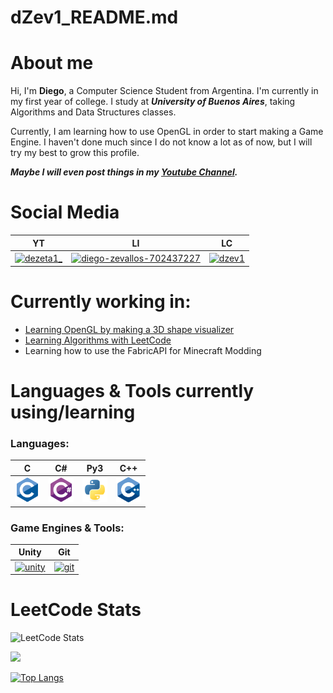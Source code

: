 # dZev1_README.md

# About me
Hi, I'm **Diego**,  a Computer Science Student from Argentina. I'm currently in my first year of college. I study at ***University of Buenos Aires***, taking Algorithms and Data Structures classes.

Currently, I am learning how to use OpenGL in order to start making a Game Engine. I haven't done much since I do not know a lot as of now, but I will try my best to grow this profile. 

***Maybe I will even post things in my [Youtube Channel](https://www.youtube.com/@dezeta1_).***

# Social Media
| YT | LI | LC |
|----------|----------|----------|
| <a href="https://www.youtube.com/@dezeta1_" target="blank"><img align="center" src="https://raw.githubusercontent.com/rahuldkjain/github-profile-readme-generator/master/src/images/icons/Social/youtube.svg" alt="dezeta1_" height="30" width="40" /></a> | <a href="https://linkedin.com/in/diego-zevallos-702437227" target="blank"><img align="center" src="https://raw.githubusercontent.com/rahuldkjain/github-profile-readme-generator/master/src/images/icons/Social/linked-in-alt.svg" alt="diego-zevallos-702437227" height="30" width="40" /></a> | <a href="https://www.leetcode.com/dzev1" target="blank"><img align="center" src="https://raw.githubusercontent.com/rahuldkjain/github-profile-readme-generator/master/src/images/icons/Social/leet-code.svg" alt="dzev1" height="30" width="40" /></a> |

# Currently working in:
- [Learning OpenGL by making a 3D shape visualizer](https://github.com/dZev1/OpenGL3DRenderer)
- [Learning Algorithms with LeetCode](https://github.com/dZev1/LeetCodeProblems)
- Learning how to use the FabricAPI for Minecraft Modding

# Languages & Tools currently using/learning
### Languages:
| C | C# | Py3 | C++ |
|----------|----------|----------|----------|
|<a href="https://www.cprogramming.com/" target="_blank" rel="noreferrer"> <img src="https://raw.githubusercontent.com/devicons/devicon/master/icons/c/c-original.svg" alt="c" width="40" height="40"/> </a> | <a href="https://www.w3schools.com/cs/" target="_blank" rel="noreferrer"> <img src="https://raw.githubusercontent.com/devicons/devicon/master/icons/csharp/csharp-original.svg" alt="csharp" width="40" height="40"/> </a>  | <a href="https://www.python.org" target="_blank" rel="noreferrer"> <img src="https://raw.githubusercontent.com/devicons/devicon/master/icons/python/python-original.svg" alt="python" width="40" height="40"/> </a> | <a href="https://www.w3schools.com/cpp/" target="_blank" rel="noreferrer"> <img src="https://raw.githubusercontent.com/devicons/devicon/master/icons/cplusplus/cplusplus-original.svg" alt="cplusplus" width="40" height="40"/> </a>

### Game Engines & Tools:
| Unity | Git |
|----------|----------|
|<a href="https://unity.com/" target="_blank" rel="noreferrer"> <img src="https://www.vectorlogo.zone/logos/unity3d/unity3d-icon.svg" alt="unity" width="40" height="40"/> </a> | <a href="https://git-scm.com/" target="_blank" rel="noreferrer"> <img src="https://www.vectorlogo.zone/logos/git-scm/git-scm-icon.svg" alt="git" width="40" height="40"/> </a> |

# LeetCode Stats
![LeetCode Stats](https://leetcard.jacoblin.cool/dZev1?theme=dark&font=Rubik)

![](https://komarev.com/ghpvc/?username=dZev1&color=blueviolet)

[![Top Langs](https://github-readme-stats.vercel.app/api/top-langs/?username=dZev1&layout=compact&theme=dark)](https://github.com/anuraghazra/github-readme-stats)

